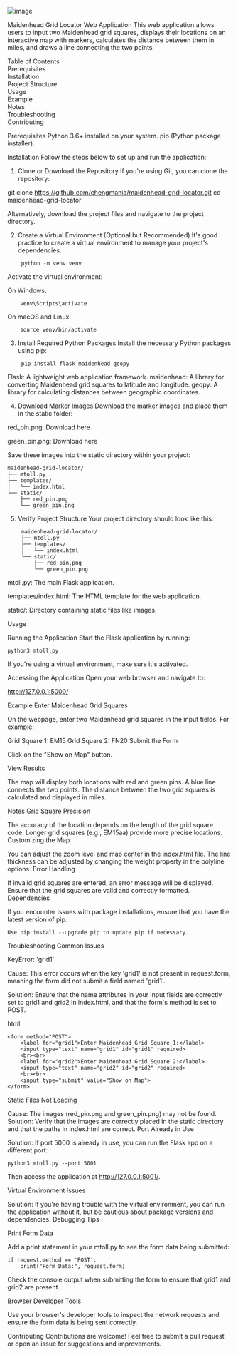 ![image](https://github.com/user-attachments/assets/4230c6fb-5789-401f-a290-797e5f8c1736)


Maidenhead Grid Locator Web Application
This web application allows users to input two Maidenhead grid squares, displays their locations on an interactive map with markers, calculates the distance between them in miles, and draws a line connecting the two points.

Table of Contents\
Prerequisites\
Installation\
Project Structure\
Usage\
Example\
Notes\
Troubleshooting\
Contributing


Prerequisites
Python 3.6+ installed on your system.
pip (Python package installer).

Installation
Follow the steps below to set up and run the application:

1. Clone or Download the Repository
If you're using Git, you can clone the repository:

git clone https://github.com/chengmania/maidenhead-grid-locator.git
cd maidenhead-grid-locator

Alternatively, download the project files and navigate to the project directory.

2. Create a Virtual Environment (Optional but Recommended)
It's good practice to create a virtual environment to manage your project's dependencies.

        python -m venv venv
Activate the virtual environment:

On Windows:

        venv\Scripts\activate
On macOS and Linux:

        source venv/bin/activate

3. Install Required Python Packages
Install the necessary Python packages using pip:

        pip install flask maidenhead geopy

Flask: A lightweight web application framework.
maidenhead: A library for converting Maidenhead grid squares to latitude and longitude.
geopy: A library for calculating distances between geographic coordinates.

4. Download Marker Images
Download the marker images and place them in the static folder:

red_pin.png: Download here

green_pin.png: Download here

Save these images into the static directory within your project:

    maidenhead-grid-locator/
    ├── mtoll.py
    ├── templates/
    │   └── index.html
    └── static/
        ├── red_pin.png
        └── green_pin.png

5. Verify Project Structure
Your project directory should look like this:

        maidenhead-grid-locator/
        ├── mtoll.py
        ├── templates/
        │   └── index.html
        └── static/
            ├── red_pin.png
            └── green_pin.png

mtoll.py: The main Flask application.

templates/index.html: The HTML template for the web application.

static/: Directory containing static files like images.

Usage

Running the Application
Start the Flask application by running:


    python3 mtoll.py

If you're using a virtual environment, make sure it's activated.

Accessing the Application
Open your web browser and navigate to:

http://127.0.0.1:5000/

Example
Enter Maidenhead Grid Squares

On the webpage, enter two Maidenhead grid squares in the input fields. For example:

Grid Square 1: EM15
Grid Square 2: FN20
Submit the Form

Click on the "Show on Map" button.

View Results

The map will display both locations with red and green pins.
A blue line connects the two points.
The distance between the two grid squares is calculated and displayed in miles.

Notes
Grid Square Precision

The accuracy of the location depends on the length of the grid square code.
Longer grid squares (e.g., EM15aa) provide more precise locations.
Customizing the Map

You can adjust the zoom level and map center in the index.html file.
The line thickness can be adjusted by changing the weight property in the polyline options.
Error Handling

If invalid grid squares are entered, an error message will be displayed.
Ensure that the grid squares are valid and correctly formatted.
Dependencies

If you encounter issues with package installations, ensure that you have the latest version of pip.

    Use pip install --upgrade pip to update pip if necessary.
Troubleshooting
Common Issues

KeyError: 'grid1'

Cause: This error occurs when the key 'grid1' is not present in request.form, meaning the form did not submit a field named 'grid1'.

Solution: Ensure that the name attributes in your input fields are correctly set to grid1 and grid2 in index.html, and that the form's method is set to POST.

html

    <form method="POST">
        <label for="grid1">Enter Maidenhead Grid Square 1:</label>
        <input type="text" name="grid1" id="grid1" required>
        <br><br>
        <label for="grid2">Enter Maidenhead Grid Square 2:</label>
        <input type="text" name="grid2" id="grid2" required>
        <br><br>
        <input type="submit" value="Show on Map">
    </form>

Static Files Not Loading

Cause: The images (red_pin.png and green_pin.png) may not be found.
Solution: Verify that the images are correctly placed in the static directory and that the paths in index.html are correct.
Port Already in Use

Solution: If port 5000 is already in use, you can run the Flask app on a different port:


    python3 mtoll.py --port 5001
Then access the application at http://127.0.0.1:5001/.

Virtual Environment Issues

Solution: If you're having trouble with the virtual environment, you can run the application without it, but be cautious about package versions and dependencies.
Debugging Tips

Print Form Data

Add a print statement in your mtoll.py to see the form data being submitted:


    if request.method == 'POST':
        print("Form Data:", request.form)

Check the console output when submitting the form to ensure that grid1 and grid2 are present.

Browser Developer Tools

Use your browser's developer tools to inspect the network requests and ensure the form data is being sent correctly.

Contributing
Contributions are welcome! Feel free to submit a pull request or open an issue for suggestions and improvements.
